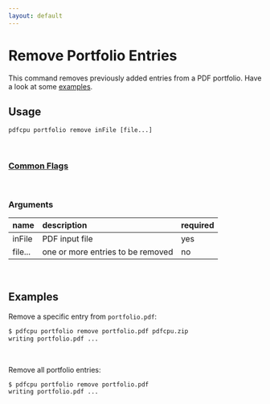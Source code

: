 ```yaml
---
layout: default
---
```


# Remove Portfolio Entries

This command removes previously added entries from a PDF portfolio. Have a look at some [examples](#examples).

## Usage

```
pdfcpu portfolio remove inFile [file...]
```

<br>

### [Common Flags](../getting_started/common_flags)

<br>

### Arguments

| name         | description         | required
|:-------------|:--------------------|:--------
| inFile       | PDF input file      | yes
| file...      | one or more entries to be removed | no

<br>

## Examples

Remove a specific entry from `portfolio.pdf`:

```sh
$ pdfcpu portfolio remove portfolio.pdf pdfcpu.zip
writing portfolio.pdf ...
```

<br>

Remove all portfolio entries:

```sh
$ pdfcpu portfolio remove portfolio.pdf
writing portfolio.pdf ...
```